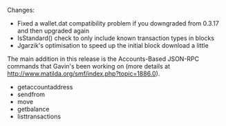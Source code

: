 Changes:
* Fixed a wallet.dat compatibility problem if you downgraded from 0.3.17 and then upgraded again
* IsStandard() check to only include known transaction types in blocks
* Jgarzik's optimisation to speed up the initial block download a little

The main addition in this release is the Accounts-Based JSON-RPC commands that Gavin's been working on (more details at http://www.matilda.org/smf/index.php?topic=1886.0).  
* getaccountaddress
* sendfrom
* move
* getbalance
* listtransactions
